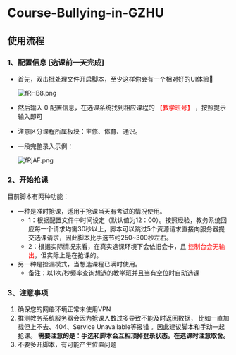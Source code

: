# Course-Bullying-in-GZHU

## 使用流程

### 1、配置信息 [选课前一天完成]

- 首先，双击批处理文件开启脚本，至少这样你会有一个相对好的UI体验🤣

  ![fRHB8.png](https://i.328888.xyz/2022/12/08/fRHB8.png)

- 然后输入 0 配置信息，在选课系统找到相应课程的<font color='red'> 【教学班号】 </font>，按照提示输入即可

- 注意区分课程所属板块：主修、体育、通识。

- 一段完整录入示例：

  ![fRjAF.png](https://i.328888.xyz/2022/12/08/fRjAF.png)

### 2、开始抢课

  目前脚本有两种功能：

- 一种是准时抢课，适用于抢课当天有考试的情况使用。
  - 1：根据配置文件中时间设定（默认值为12：00）。按照经验，教务系统回应每一个请求均需30秒以上，脚本可以跳过5个资源请求直接向服务器提交选课请求，因此脚本比手选节约250~300秒左右。
  - 2：根据实际情况来看，在真实选课环境下会依旧会卡，且<font color='red'> 控制台会无输出</font>，但实际上是在抢课的。
- 另一种是捡漏模式，当想选课程已满时使用。
  - 备注：以1次/秒频率查询想选的教学班并且当有空位时自动选课

### 3、注意事项

1. 确保您的网络环境正常未使用VPN  
2. 推测教务系统服务器会因为抢课人数过多导致不能及时返回数据， 比如一直加载但上不去、404、Service Unavailable等报错 。因此建议脚本和手动一起抢课。  **需要注意的是：手选和脚本会互相顶掉登录状态。在选课时注意取舍。**
3. 不要多开脚本，有可能产生位置问题  

